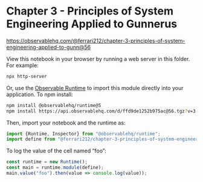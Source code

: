 # Chapter 3 - Principles of System Engineering Applied to Gunnerus

https://observablehq.com/@ferrari212/chapter-3-principles-of-system-engineering-applied-to-gunn@56

View this notebook in your browser by running a web server in this folder. For
example:

~~~sh
npx http-server
~~~

Or, use the [Observable Runtime](https://github.com/observablehq/runtime) to
import this module directly into your application. To npm install:

~~~sh
npm install @observablehq/runtime@5
npm install https://api.observablehq.com/d/ffd9de1252b975ac@56.tgz?v=3
~~~

Then, import your notebook and the runtime as:

~~~js
import {Runtime, Inspector} from "@observablehq/runtime";
import define from "@ferrari212/chapter-3-principles-of-system-engineering-applied-to-gunn";
~~~

To log the value of the cell named “foo”:

~~~js
const runtime = new Runtime();
const main = runtime.module(define);
main.value("foo").then(value => console.log(value));
~~~

